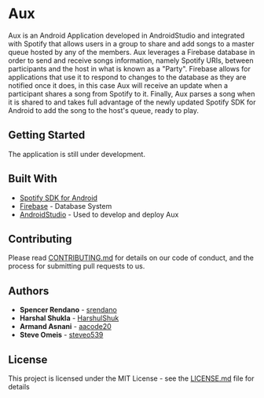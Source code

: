# Aux

Aux is an Android Application developed in AndroidStudio and integrated with Spotify that allows users in a group to share and add songs to a master queue hosted by any of the members. Aux leverages a Firebase database in order to send and receive songs information, namely Spotify URIs, between participants and the host in what is known as a "Party". Firebase allows for applications that use it to respond to changes to the database as they are notified once it does, in this case Aux will receive an update when a participant shares a song from Spotify to it. Finally, Aux parses a song when it is shared to and takes full advantage of the newly updated Spotify SDK for Android to add the song to the host's queue, ready to play.

## Getting Started

The application is still under development.

## Built With

* [Spotify SDK for Android](https://developer.spotify.com/documentation/android/)
* [Firebase](https://firebase.google.com/docs/) - Database System
* [AndroidStudio](https://developer.android.com/docs/) - Used to develop and deploy Aux

## Contributing

Please read [CONTRIBUTING.md](https://github.com/srendano/Aux_App/blob/master/CONTRIBUTING.MD) for details on our code of conduct, and the process for submitting pull requests to us.
 

## Authors

* **Spencer Rendano** - [srendano](https://github.com/srendano)
* **Harshal Shukla** - [HarshulShuk](https://github.com/HarshulShuk)
* **Armand Asnani** - [aacode20](http://github.com/aacode20)
* **Steve Omeis** - [steveo539](https://github.com/Steveo539)

## License

This project is licensed under the MIT License - see the [LICENSE.md](LICENSE.md) file for details
